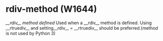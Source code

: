 # rdiv-method (W1644)
*\_\_rdiv\_\_ method defined* Used when a \_\_rdiv\_\_ method is
defined. Using \_\_rtruediv\_\_ and setting\_\_rdiv\_\_ =
\_\_rtruediv\_\_ should be preferred.(method is not used by Python 3)

